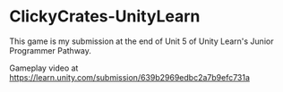 # ClickyCrates-UnityLearn
This game is my submission at the end of Unit 5 of Unity Learn's Junior Programmer Pathway.

Gameplay video at https://learn.unity.com/submission/639b2969edbc2a7b9efc731a
